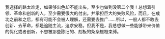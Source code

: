 我选择的路太难走，如果够出色却不能出头，至少也做到没第二个我！总想着引领、革命和创新的人，至少需要很大的付出，并承担巨大的失败风险，而且，在成功之前和之后，都有可能不会被人理解，还需要去推广……所以，一般人都不敢去创新、去革命，都是追随主流，追求安稳。但我不是，我总想做一些能够带来价值的优化或者创新，不想被那些陈旧的、刻板的条条框框束缚。